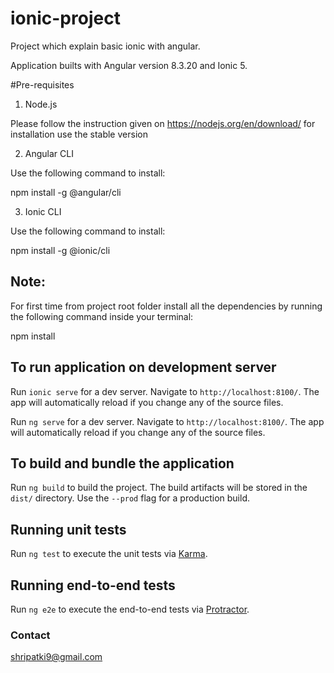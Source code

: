 # ionic-project
Project which explain basic ionic with angular.


Application builts with Angular version 8.3.20 and Ionic 5.

#Pre-requisites

 1) Node.js

  Please follow the instruction given on https://nodejs.org/en/download/ for installation use the stable version 

 2) Angular CLI 

  Use the following command to install:

  npm install -g @angular/cli
  
 3) Ionic CLI
    
  Use the following command to install:
    
   npm install -g @ionic/cli

## Note: 
For first time from project root folder install all the dependencies by running the following command inside your terminal:

npm install


## To run application on development server

Run `ionic serve` for a dev server. Navigate to `http://localhost:8100/`. The app will automatically reload if you change any of the source files.

Run `ng serve` for a dev server. Navigate to `http://localhost:8100/`. The app will automatically reload if you change any of the source files.

 
## To build and bundle the application

Run `ng build` to build the project. The build artifacts will be stored in the `dist/` directory. Use the `--prod` flag for a production build.

## Running unit tests

Run `ng test` to execute the unit tests via [Karma](https://karma-runner.github.io).

## Running end-to-end tests

Run `ng e2e` to execute the end-to-end tests via [Protractor](http://www.protractortest.org/).

### Contact
shripatki9@gmail.com

 

